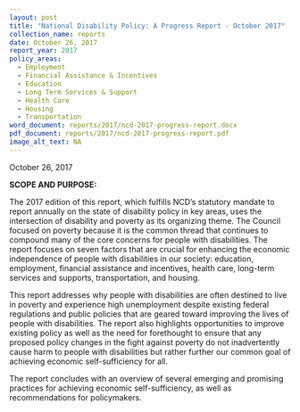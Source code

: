 ```yaml
---
layout: post
title: "National Disability Policy: A Progress Report - October 2017"
collection_name: reports
date: October 26, 2017
report_year: 2017
policy_areas:
  - Employment
  - Financial Assistance & Incentives
  - Education
  - Long Term Services & Support
  - Health Care
  - Housing
  - Transportation
word_document: reports/2017/ncd-2017-progress-report.docx
pdf_document: reports/2017/ncd-2017-progress-report.pdf
image_alt_text: NA
---
```

October 26, 2017

**SCOPE AND PURPOSE:**

The 2017 edition of this report, which fulfills NCD’s statutory mandate to report annually on the state of disability policy in key areas, uses the intersection of disability and poverty as its organizing theme. The Council focused on poverty because it is the common thread that continues to compound many of the core concerns for people with disabilities. The report focuses on seven factors that are crucial for enhancing the economic independence of people with disabilities in our society: education, employment, financial assistance and incentives, health care, long-term services and supports, transportation, and housing.

This report addresses why people with disabilities are often destined to live in poverty and experience high unemployment despite existing federal regulations and public policies that are geared toward improving the lives of people with disabilities. The report also highlights opportunities to improve existing policy as well as the need for forethought to ensure that any proposed policy changes in the fight against poverty do not inadvertently cause harm to people with disabilities but rather further our common goal of achieving economic self-sufficiency for all.

The report concludes with an overview of several emerging and promising practices for achieving economic self-sufficiency, as well as recommendations for policymakers.

<!--EndFragment-->
